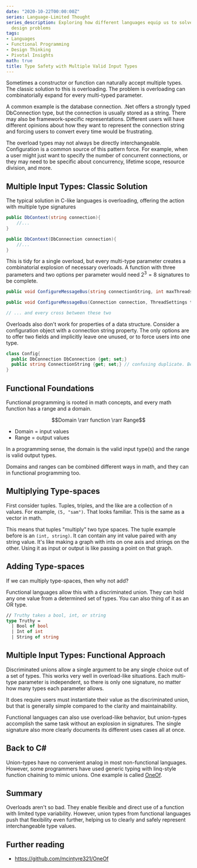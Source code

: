 ```yaml
---
date: "2020-10-22T00:00:00Z"
series: Language-Limited Thought
series_description: Exploring how different languages equip us to solve different
  design problems
tags:
- Languages
- Functional Programming
- Design Thinking
- Pivotal Insights
math: true
title: Type Safety with Multiple Valid Input Types
---
```


Sometimes a constructor or function can naturally accept multiple types. The classic solution to this is overloading. The problem is overloading can combinatorially expand for every multi-typed parameter.
<!--more-->

A common example is the database connection. .Net offers a strongly typed DbConnection type, but the connection is usually stored as a string. There may also be framework-specific representations. Different users will have different opinions about how they want to represent the connection string and forcing users to convert every time would be frustrating.

The overload types may not always be directly interchangeable. Configuration is a common source of this pattern force. For example, when a user might just want to specify the number of concurrent connections, or they may need to be specific about concurrency, lifetime scope, resource division, and more. 


<!-- Similar scenarios might apply for mostly-polymorphic behavior. Consider passing a ... instead of caseing on type, could clearly communicate the  -->

## Multiple Input Types: Classic Solution

The typical solution in C-like languages is overloading, offering the action with multiple type signatures
```cs
public DbContext(string connection){
    //...
}

public DbContext(DbConnection connection){
    //...
}
```

This is tidy for a single overload, but every multi-type parameter creates a combinatorial explosion of necessary overloads. A function with three parameters and two options per parameter would need $2^3=8$ signatures to be complete.

```cs
public void ConfigureMessageBus(string connectionString, int maxThreads, int prefetch);

public void ConfigureMessageBus(Connection connection, ThreadSettings threadSettings, PrefetchSettings prefetchSettings);

// ... and every cross between these two
```

Overloads also don't work for properties of a data structure. Consider a configuration object with a connection string property. The only options are to offer two fields and implicitly leave one unused, or to force users into one type.

```cs 
class Config{
  public DbConnection DbConnection {get; set;}
  public string ConnectionString {get; set;} // confusing duplicate. Behavior unclear
}

```

## Functional Foundations
Functional programming is rooted in math concepts, and every math function has a range and a domain. 

$$Domain \rarr function \rarr Range$$
- Domain = input values
- Range = output values

In a programming sense, the domain is the valid input type(s) and the range is valid output types.

Domains and ranges can be combined different ways in math, and they can in functional programming too.

## Multiplying Type-spaces

First consider tuples. Tuples, triples, and the like are a collection of n values. For example, `(5, "sam")`. That looks familiar. This is the same as a vector in math.

This means that tuples "multiply" two type spaces. The tuple example before is an `(int, string)`. It can contain any int value paired with any string value. It's like making a graph with ints on one axis and strings on the other. Using it as input or output is like passing a point on that graph.

## Adding Type-spaces
If we can multiply type-spaces, then why not add? 

Functional languages allow this with a discriminated union. They can hold any one value from a determined set of types. You can also thing of it as an OR type.
```fsharp
// Truthy takes a bool, int, or string
type Truthy = 
  | Bool of bool
  | Int of int
  | String of string
```

## Multiple Input Types: Functional Approach
Discriminated unions allow a single argument to be any single choice out of a set of types. This works very well in overload-like situations. Each multi-type parameter is independent, so there is only one signature, no matter how many types each parameter allows. 

It does require users must instantiate their value as the discriminated union, but that is generally simple compared to the clarity and maintainability. 

Functional languages can also use overload-like behavior, but union-types accomplish the same task without an explosion in signatures. The single signature also more clearly documents its different uses cases all at once. 

## Back to C#

Union-types have no convenient analog in most non-functional languages. However, some programmers have used generic typing with linq-style function chaining to mimic unions. One example is called [OneOf](https://github.com/mcintyre321/OneOf).

## Summary

Overloads aren't so bad. They enable flexible and direct use of a function with limited type variability. However, union types from functional languages push that flexibility even further, helping us to clearly and safely represent interchangeable type values. 

## Further reading
- https://github.com/mcintyre321/OneOf